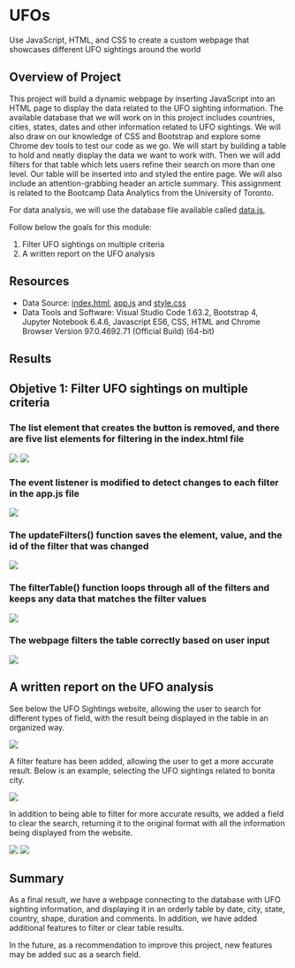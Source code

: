 # UFOs
Use JavaScript, HTML, and CSS to create a custom webpage that showcases different UFO sightings around the world

## Overview of Project

This project will build a dynamic webpage by inserting JavaScript into an HTML page to display the data related to the UFO sighting information. The available database that we will work on in this project includes countries, cities, states, dates and other information related to UFO sightings. We will also draw on our knowledge of CSS and Bootstrap and explore some Chrome dev tools to test our code as we go. We will start by building a table to hold and neatly display the data we want to work with. Then we will add filters for that table which lets users refine their search on more than one level. Our table will be inserted into and styled the entire page. We will also include an attention-grabbing header an article summary. This assignment is related to the Bootcamp Data Analytics from the University of Toronto.

For data analysis, we will use the database file available called [data.js](https://github.com/DougUOT/UFOs/blob/main/static/js/data.js), 

Follow below the goals for this module:

1) Filter UFO sightings on multiple criteria
2) A written report on the UFO analysis

## Resources

* Data Source: [index.html](https://github.com/DougUOT/UFOs/blob/main/index.html), [app.js](https://github.com/DougUOT/UFOs/blob/main/static/js/app.js) and [style.css](https://github.com/DougUOT/UFOs/blob/main/static/css/style.css)
* Data Tools and Software: Visual Studio Code 1.63.2, Bootstrap 4, Jupyter Notebook 6.4.6, Javascript ES6, CSS, HTML and Chrome Browser Version 97.0.4692.71 (Official Build) (64-bit)

## Results

## Objetive 1: Filter UFO sightings on multiple criteria

### The list element that creates the button is removed, and there are five list elements for filtering in the index.html file

![](https://github.com/DougUOT/UFOs/blob/main/Resources/Images/Capture_UFO_1.PNG)
![](https://github.com/DougUOT/UFOs/blob/main/Resources/Images/Capture_UFO_1_2.PNG)

### The event listener is modified to detect changes to each filter in the app.js file

![](https://github.com/DougUOT/UFOs/blob/main/Resources/Images/Capture_UFO_1_3.PNG)

### The updateFilters() function saves the element, value, and the id of the filter that was changed

![](https://github.com/DougUOT/UFOs/blob/main/Resources/Images/Capture_UFO_1_3_1.PNG)

### The filterTable() function loops through all of the filters and keeps any data that matches the filter values

![](https://github.com/DougUOT/UFOs/blob/main/Resources/Images/Capture_UFO_1_4.PNG)

### The webpage filters the table correctly based on user input

![](https://github.com/DougUOT/UFOs/blob/main/Resources/Images/Capture_UFO_1_5.PNG)

## A written report on the UFO analysis

See below the UFO Sightings website, allowing the user to search for different types of field, with the result being displayed in the table in an organized way.

![](https://github.com/DougUOT/UFOs/blob/main/Resources/Images/Capture_UFO_2.PNG)

A filter feature has been added, allowing the user to get a more accurate result. Below is an example, selecting the UFO sightings related to bonita city. 

![](https://github.com/DougUOT/UFOs/blob/main/Resources/Images/Capture_UFO_2_1.PNG)

In addition to being able to filter for more accurate results, we added a field to clear the search, returning it to the original format with all the information being displayed from the website. 

![](https://github.com/DougUOT/UFOs/blob/main/Resources/Images/Capture_UFO_2_2.PNG)
![](https://github.com/DougUOT/UFOs/blob/main/Resources/Images/Capture_UFO_2_3.PNG)

## Summary

As a final result, we have a webpage connecting to the database with UFO sighting information, and displaying it in an orderly table by date, city, state, country, shape, duration and comments. In addition, we have added additional features to filter or clear table results.

In the future, as a recommendation to improve this project, new features may be added suc as a search field. 




